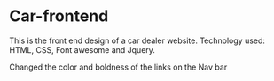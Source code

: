 # Car-frontend
This is the front end design of a car dealer website.
Technology used: HTML, CSS, Font awesome and Jquery.

Changed the color and boldness of the links on the Nav bar


